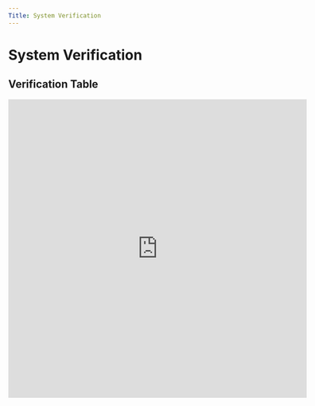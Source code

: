 ```yaml
---
Title: System Verification
---
```


# System Verification

## Verification Table

<p align="center">
    <embed src="https://egr314-team201.github.io/Assignments/System-Verification/assets/201verification.pdf " 
       type="application/pdf"
       width = "600"
       height = "600"/>
</p>
